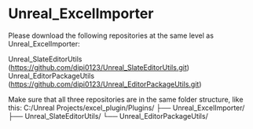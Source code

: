# Unreal_ExcelImporter

Please download the following repositories at the same level as Unreal_ExcelImporter:

Unreal_SlateEditorUtils (https://github.com/dipi0123/Unreal_SlateEditorUtils.git)
Unreal_EditorPackageUtils (https://github.com/dipi0123/Unreal_EditorPackageUtils.git)

Make sure that all three repositories are in the same folder structure, like this:
C:/Unreal Projects/excel_plugin/Plugins/
    ├── Unreal_ExcelImporter/
    ├── Unreal_SlateEditorUtils/
    └── Unreal_EditorPackageUtils/

